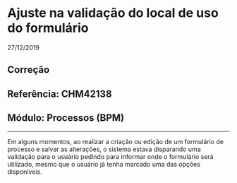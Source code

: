 # Ajuste na validação do local de uso do formulário
27/12/2019
## Correção
## Referência: CHM42138
## Módulo: Processos (BPM)
***

Em alguns momentos, ao realizar a criação ou edição de um formulário de processo e salvar as alterações, o sistema estava disparando uma validação para o usuário pedindo para informar onde o formulário será utilizado, mesmo que o usuário já tenha marcado uma das opções disponíveis.

